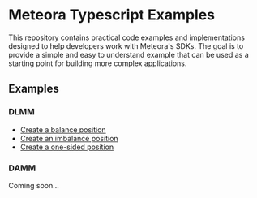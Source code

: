 # Meteora Typescript Examples

This repository contains practical code examples and implementations designed to help developers work with Meteora's SDKs. The goal is to provide a simple and easy to understand example that can be used as a starting point for building more complex applications.

## Examples

### DLMM

- [Create a balance position](./dlmm/src/create-position/balance.ts)
- [Create an imbalance position](./dlmm/src/create-position/imbalance.ts)
- [Create a one-sided position](./dlmm/src/create-position/onesided.ts)

### DAMM

Coming soon...
